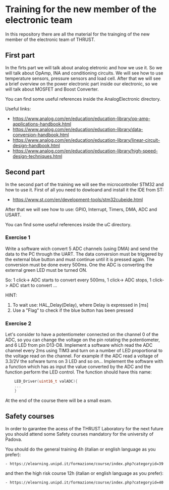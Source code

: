 # Training for the new member of the electronic team

In this repository there are all the material for the trainging of the new member of the electronic team of THRUST.

## First part
In the firts part we will talk about analog eletronic and how we use it. So we will talk about OpAmp, INA and conditioning circuits. We will see how to use temperature sensors, pressure sensors and load cell.
After that we will see a brief overview on the power electronic part inside our electronic, so we will talk about MOSFET and Boost Converter.

You can find some useful references inside the AnalogElectronic directory.

Useful links:
- https://www.analog.com/en/education/education-library/op-amp-applications-handbook.html
- https://www.analog.com/en/education/education-library/data-conversion-handbook.html
- https://www.analog.com/en/education/education-library/linear-circuit-design-handbook.html
- https://www.analog.com/en/education/education-library/high-speed-design-techniques.html

## Second part
In the second part of the training we will see the microcontroller STM32 and how to use it.
First of all you need to dowloand and install it the IDE from ST:
 - https://www.st.com/en/development-tools/stm32cubeide.html
 
After that we will see how to use: GPIO, Interrupt, Timers, DMA, ADC and USART.

You can find some useful references inside the uC directory.

### Exercise 1
Write a software wich convert 5 ADC channels (using DMA) and send the data to the PC through the UART. The data conversion must be triggered by the external
blue button and must continue until it is pressed again. The conversion must be done every 500ms. One the ADC is converting the external green LED must be turned ON.

So: 1 click-> ADC starts to convert every 500ms, 1 click-> ADC stops, 1 click-> ADC start to convert ...

HINT:

1.	To wait use: HAL_Delay(Delay), where Delay is expressed in [ms]
2.	Use a "Flag" to check if the blue button has been pressed

### Exercise 2
Let's consider to have a potentiometer connected on the channel 0 of the ADC, so you can change the voltage on the 
pin rotating the potentiometer, and 6 LED from pin D13-D8. Implement a software which read the ADC channel every 2ms 
using TIM3 and turn on a number of LED proportional to the voltage read on the channel. 
For example if the ADC read a voltage of 3.3/2V the sofware turns on 3 LED and so on...
Implement the software with a function which has as input the value converted by the ADC and the function perform the LED control.
The function should have this name:

```c
	LED_Driver(uint16_t valADC){
	...
	}
```



At the end of the course there will be a small exam.

## Safety courses
In order to garantee the acess of the THRUST Laboratory for the next future you should attend some Safety courses mandatory for the 
university of Padova.

You should do the general training 4h (italian or english language as you prefer):

	- https://elearning.unipd.it/formazione/course/index.php?categoryid=39

and then the high risk course 12h (italian or english language as you prefer):

	- https://elearning.unipd.it/formazione/course/index.php?categoryid=40
	
	



